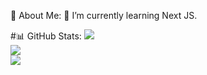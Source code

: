 💫 About Me:
🌱 I’m currently learning Next JS.

#📊 GitHub Stats:
![](https://github-readme-stats.vercel.app/api?username=Akaikenlol&theme=blueberry&hide_border=true&include_all_commits=true&count_private=true)<br/>
![](https://github-readme-streak-stats.herokuapp.com/?user=Akaikenlol&theme=blueberry&hide_border=true)<br/>
![](https://github-readme-stats.vercel.app/api/top-langs/?username=Akaikenlol&theme=blueberry&hide_border=true&include_all_commits=true&count_private=true&layout=compact)

<!-- Proudly created with GPRM ( https://gprm.itsvg.in ) -->
